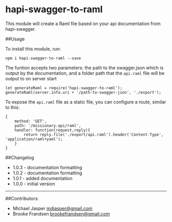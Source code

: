 # hapi-swagger-to-raml

This module will create a Raml file based on your api documentation from hapi-swagger.

##Usage

To install this module, run:

    npm i hapi-swagger-to-raml --save

The funtion accepts two parameters: the path to the swagger.json which is output by the documentation, and a folder path that the `api.raml` file will be output to on server start


    let generateRaml = require('hapi-swagger-to-raml');
    generateRaml(server.info.uri + '/path-to-swagger-json', './export');

To expose the `api.raml` file as a static file, you can configure a route, similar to this:

    {
        method: 'GET',
        path: '/missionary-api/raml',                                       
        handler: function(request,reply){ 
            return reply.file('./export/api.raml').header('Content-Type', 'application/raml+yaml');
        }
    }


##Changelog

- 1.0.3 - documentation formatting
- 1.0.2 - documentation formatting
- 1.0.1 - added documentation
- 1.0.0 - initial version

---

##Contributors:

- Michael Jasper <mdjasper@gmail.com>
- Brooke Frandsen <brookefrandsen@gmail.com>